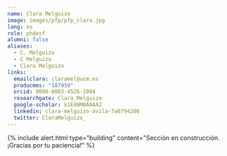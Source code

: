 ```yaml
---
name: Clara Melguizo
image: images/pfp/pfp_clara.jpg
lang: es
role: phdesf
alumni: false
aliases:
  - C. Melguizo
  - C Melguizo
  - Clara Melguizo
links:
  emailclara: claramel@ucm.es
  producmes: "187959"
  orcid: 0000-0003-4526-1004
  researchgate: Clara_Melguizo
  google-scholar: k1E4BM8AAAAJ
  linkedin: clara-melguizo-ávila-7a0794200
  twitter: ClaraMelguizo_
---
```


{%
  include alert.html
  type="building"
  content="Sección en construcción. ¡Gracias por tu paciencia!"
%}
